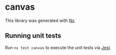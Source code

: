 # canvas

This library was generated with [Nx](https://nx.dev).

## Running unit tests

Run `nx test canvas` to execute the unit tests via [Jest](https://jestjs.io).
